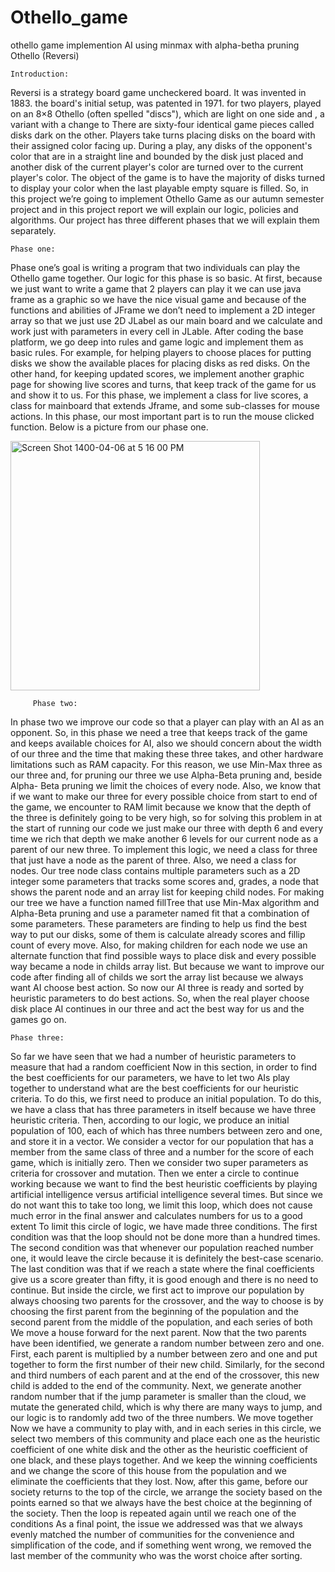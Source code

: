 # Othello_game 
othello game implemention AI using minmax with alpha-betha pruning
         Othello (Reversi)    
         
    Introduction:
Reversi is a strategy board game
uncheckered board. It was invented in 1883.
the board's initial setup, was patented in 1971.
for two players, played on an 8×8
 Othello
(often spelled "discs"), which are light on one side and
, a variant with a change to
  There are sixty-four identical
  game pieces called
disks
  dark on the other. Players take turns placing disks on the board with their
 assigned color facing up. During a play, any disks of the opponent's color that are
 in a straight line and bounded by the disk just placed and another disk of the
 current player's color are turned over to the current player's color. The object of
 the game is to have the majority of disks turned to display your color when the
 last playable empty square is filled.
 So, in this project we’re going to implement Othello Game as our autumn semester project and in this project report we will explain our logic, policies and algorithms. Our project has three different phases that we will explain them separately.

    Phase one:
Phase one’s goal is writing a program that two individuals can play the Othello game together. Our logic for this phase is so basic.
At first, because we just want to write a game that 2 players can play it we can use java frame as a graphic so we have the nice visual game and because of the functions and abilities of JFrame we don’t need to implement a 2D integer array so that we just use 2D JLabel as our main board and we calculate and work just with parameters in every cell in JLable.
After coding the base platform, we go deep into rules and game logic and implement them as basic rules. For example, for helping players to choose places for putting disks we show the available places for placing disks as red disks.
On the other hand, for keeping updated scores, we implement another graphic page for showing live scores and turns, that keep track of the game for us and show it to us.
For this phase, we implement a class for live scores, a class for mainboard that extends Jframe, and some sub-classes for mouse actions. In this phase, our most important part is to run the mouse clicked function.
Below is a picture from our phase one.

<img style="text-allign:right" width="399" alt="Screen Shot 1400-04-06 at 5 16 00 PM" src="https://user-images.githubusercontent.com/50865713/123545033-5c99fc00-d76b-11eb-8064-668889c3b75a.png">     
    

         Phase two:
In phase two we improve our code so that a player can play with an AI as an opponent. So, in this phase we need a tree that keeps track of the game and keeps available choices for AI, also we should concern about the width of our three and the time that making these three takes, and other hardware limitations such as RAM capacity. For this reason, we use Min-Max three as our three and, for pruning our three we use Alpha-Beta pruning and, beside Alpha- Beta pruning we limit the choices of every node. Also, we know that if we want to make our three for every possible choice from start to end of the game, we encounter to RAM limit because we know that the depth of the three is definitely going to be very high, so for solving this problem in at the start of running our code we just make our three with depth 6 and every time we rich that depth we make another 6 levels for our current node as a parent of our new three.
To implement this logic, we need a class for three that just have a node as the parent of three. Also, we need a class for nodes. Our tree node class contains multiple parameters such as a 2D integer some parameters that tracks some scores and, grades, a node that shows the parent node and an array list for keeping child nodes.
For making our tree we have a function named fillTree that use Min-Max algorithm and Alpha-Beta pruning and use a parameter named fit that a combination of some parameters. These parameters are finding to help us find the best way to put our disks, some of them is calculate already scores and fillip count of every move. Also, for making children for each node we use an alternate function that find possible ways to place disk and every possible way became a node in childs array list. But because we want to improve our code after finding all of childs we sort the array list because we always want AI choose best action.
So now our AI three is ready and sorted by heuristic parameters to do best actions. So, when the real player choose disk place AI continues in our three and act the best way for us and the games go on.

    Phase three:
So far we have seen that we had a number of heuristic parameters to measure that had a random coefficient
Now in this section, in order to find the best coefficients for our parameters, we have to let two AIs play together to understand what are the best coefficients for our heuristic criteria. To do this, we first need to produce an initial population. To do this, we have a class that has three parameters in itself because we have three heuristic criteria. Then, according to our logic, we produce an initial population of 100, each of which has three numbers between zero and one, and store it in a vector.
We consider a vector for our population that has a member from the same class of three and a number for the score of each game, which is initially zero.
Then we consider two super parameters as criteria for crossover and mutation.
Then we enter a circle to continue working because we want to find the best heuristic coefficients by playing artificial intelligence versus artificial intelligence several times.
But since we do not want this to take too long, we limit this loop, which does not cause much error in the final answer and calculates numbers for us to a good extent
To limit this circle of logic, we have made three conditions. The first condition was that the loop should not be done more than a hundred times. The second condition was that whenever our population reached number one, it would leave the circle because it is definitely the best-case scenario. The last condition was that if we reach a state where the final coefficients give us a score greater than fifty, it is good enough and there is no need to continue.
But inside the circle, we first act to improve our population by always choosing two parents for the crossover, and the way to choose is by choosing the first parent from the beginning of the population and the second parent from the middle of the population, and each series of both We move a house forward for the next parent.
Now that the two parents have been identified, we generate a random number between zero and one. First, each parent is multiplied by a number between zero and one and put together to form the first number of their new child. Similarly, for the second and third numbers of each parent and at the end of the crossover, this new child is added to the end of the community.
Next, we generate another random number that if the jump parameter is smaller than the cloud, we mutate the generated child, which is why there are many ways to jump, and our logic is to randomly add two of the three numbers. We move together
Now we have a community to play with, and in each series in this circle, we select two members of this community and place each one as the heuristic coefficient of one white disk and the other as the heuristic coefficient of one black, and these plays together. And we keep the winning coefficients and we change the score of this house from the population and we eliminate the coefficients that they lost.
Now, after this game, before our society returns to the top of the circle, we arrange the society based on the points earned so that we always have the best choice at the beginning of the society. Then the loop is repeated again until we reach one of the conditions
As a final point, the issue we addressed was that we always evenly matched the number of communities for the convenience and simplification of the code, and if something went wrong, we removed the last member of the community who was the worst choice after sorting.
   
